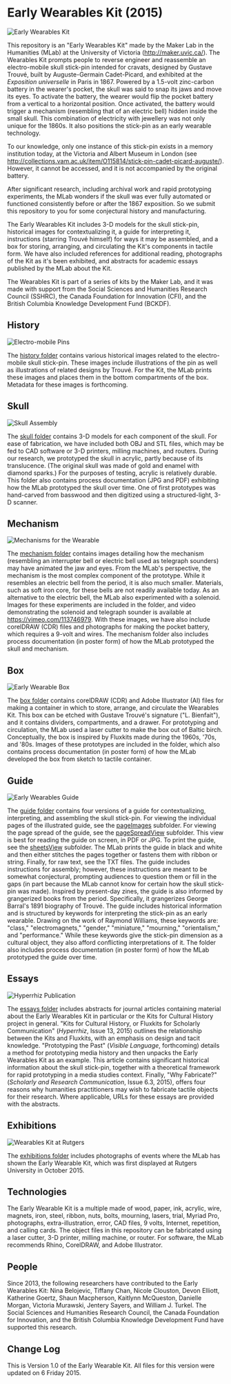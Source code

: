 # Early Wearables Kit (2015) 

![Early Wearables Kit](earlyWearablesKit.jpg)

This repository is an "Early Wearables Kit" made by the Maker Lab in the Humanities (MLab) at the University of Victoria (http://maker.uvic.ca/). The Wearables Kit prompts people to reverse engineer and reassemble an electro-mobile skull stick-pin intended for cravats, designed by Gustave Trouvé, built by Auguste-Germain Cadet-Picard, and exhibited at the *Exposition universelle* in Paris in 1867. Powered by a 1.5-volt zinc-carbon battery in the wearer's pocket, the skull was said to snap its jaws and move its eyes. To activate the battery, the wearer would flip the pocket battery from a vertical to a horizontal position. Once activated, the battery would trigger a mechanism (resembling that of an electric bell) hidden inside the small skull. This combination of electricity with jewellery was not only unique for the 1860s. It also positions the stick-pin as an early wearable technology. 

To our knowledge, only one instance of this stick-pin exists in a memory institution today, at the Victoria and Albert Museum in London (see http://collections.vam.ac.uk/item/O115814/stick-pin-cadet-picard-auguste/). However, it cannot be accessed, and it is not accompanied by the original battery.

After significant research, including archival work and rapid prototyping experiments, the MLab wonders if the skull was ever fully automated or functioned consistently before or after the 1867 exposition. So we submit this repository to you for some conjectural history and manufacturing. 

The Early Wearables Kit includes 3-D models for the skull stick-pin, historical images for contextualizing it, a guide for interpreting it, instructions (starring Trouvé himself) for ways it may be assembled, and a box for storing, arranging, and circulating the Kit's components in tactile form. We have also included references for additional reading, photographs of the Kit as it's been exhibited, and abstracts for academic essays published by the MLab about the Kit.   

The Wearables Kit is part of a series of kits by the Maker Lab, and it was made with support from the Social Sciences and Humanities Research Council (SSHRC), the Canada Foundation for Innovation (CFI), and the British Columbia Knowledge Development Fund (BCKDF). 

## History 

![Electro-mobile Pins](/history/electroMobilePinsEnlarged.jpg)

The [history folder](/history) contains various historical images related to the electro-mobile skull stick-pin. These images include illustrations of the pin as well as illustrations of related designs by Trouvé. For the Kit, the MLab prints these images and places them in the bottom compartments of the box. Metadata for these images is forthcoming.  

## Skull 

![Skull Assembly](/skull/skullAssembly.jpg)

The [skull folder](/skull) contains 3-D models for each component of the skull. For ease of fabrication, we have included both OBJ and STL files, which may be fed to CAD software or 3-D printers, milling machines, and routers. During our research, we prototyped the skull in acrylic, partly because of its translucence. (The original skull was made of gold and enamel with diamond sparks.) For the purposes of testing, acrylic is relatively durable. This folder also contains process documentation (JPG and PDF) exhibiting how the MLab prototyped the skull over time. One of first prototypes was hand-carved from basswood and then digitized using a structured-light, 3-D scanner. 

## Mechanism 

![Mechanisms for the Wearable](/mechanism/haveFun.jpg)

The [mechanism folder](/skull/mechanism) contains images detailing how the mechanism (resembling an interrupter bell or electric bell used as telegraph sounders) may have animated the jaw and eyes. From the MLab's perspective, the mechanism is the most complex component of the prototype. While it resembles an electric bell from the period, it is also much smaller. Materials, such as soft iron core, for these bells are not readily available today. As an alternative to the electric bell, the MLab also experimented with a solenoid. Images for these experiments are included in the folder, and video demonstrating the solenoid and telegraph sounder is available at https://vimeo.com/113746979. With these images, we have also include corelDRAW (CDR) files and photographs for making the pocket battery, which requires a 9-volt and wires. The mechanism folder also includes process documentation (in poster form) of how the MLab prototyped the skull and mechanism. 

## Box 

![Early Wearable Box](/box/boxUnpacked.jpg)

The [box folder](/box) contains corelDRAW (CDR) and Adobe Illustrator (AI) files for making a container in which to store, arrange, and circulate the Wearables Kit. This box can be etched with Gustave Trouvé's signature ("L. Bienfait"), and it contains dividers, compartments, and a drawer. For prototyping and circulation, the MLab used a laser cutter to make the box out of Baltic birch. Conceptually, the box is inspired by Fluxkits made during the 1960s, '70s, and '80s. Images of these prototypes are included in the folder, which also contains process documentation (in poster form) of how the MLab developed the box from sketch to tactile container.  

## Guide

![Early Wearables Guide](/guide/pageSpreadView/frontispieceTitlePage.jpg)

The [guide folder](/guide) contains four versions of a guide for contextualizing, interpreting, and assembling the skull stick-pin. For viewing the individual pages of the illustrated guide, see the [pageImages](/guide/pagesImages) subfolder. For viewing the page spread of the guide, see the [pageSpreadView](/guide/pageSpreadView) subfolder. This view is best for reading the guide on screen, in PDF or JPG. To print the guide, see the [sheetsView](/guide/sheetsView) subfolder. The MLab prints the guide in black and white and then either stitches the pages together or fastens them with ribbon or string. Finally, for raw text, see the TXT files. The guide includes instructions for assembly; however, these instructions are meant to be somewhat conjectural, prompting audiences to question them or fill in the gaps (in part because the MLab cannot know for certain how the skull stick-pin was made). Inspired by present-day zines, the guide is also informed by grangerized books from the period. Specifically, it grangerizes George Barral's 1891 biography of Trouvé. The guide includes historical information and is structured by keywords for interpreting the stick-pin as an early wearable. Drawing on the work of Raymond Williams, these keywords are: "class," "electromagnets," "gender," "miniature," "mourning," "orientalism," and "performance." While these keywords give the stick-pin dimension as a cultural object, they also afford conflicting interpretations of it. The folder also includes process documentation (in poster form) of how the MLab prototyped the guide over time. 

## Essays 

![Hyperrhiz Publication](/essays/hyperrhiz2015.png)

The [essays folder](/essays) includes abstracts for journal articles containing material about the Early Wearables Kit in particular or the Kits for Cultural History project in general. "Kits for Cultural History, or Fluxkits for Scholarly Communication" (*Hyperrhiz*, Issue 13, 2015) outlines the relationship between the Kits and Fluxkits, with an emphasis on design and tacit knowledge. "Prototyping the Past" (*Visible Language*, forthcoming) details a method for prototyping media history and then unpacks the Early Wearables Kit as an example. This article contains significant historical information about the skull stick-pin, together with a theoretical framework for rapid prototyping in a media studies context. Finally, "Why Fabricate?" (*Scholarly and Research Communication*, Issue 6.3, 2015), offers four reasons why humanities practitioners may wish to fabricate tactile objects for their research. Where applicable, URLs for these essays are provided with the abstracts. 

## Exhibitions

![Wearables Kit at Rutgers](/exhibitions/rutgersAudience1.jpg)

The [exhibitions folder](/exhibitions) includes photographs of events where the MLab has shown the Early Wearable Kit, which was first displayed at Rutgers University in October 2015. 

## Technologies 

The Early Wearable Kit is a multiple made of wood, paper, ink, acrylic, wire, magnets, iron, steel, ribbon, nuts, bolts, mourning, lasers, trial, Myriad Pro, photographs, extra-illustration, error, CAD files, 9 volts, Internet, repetition, and calling cards. The object files in this repository can be fabricated using a laser cutter, 3-D printer, milling machine, or router. For software, the MLab recommends Rhino, CorelDRAW, and Adobe Illustrator. 


## People 

 Since 2013, the following researchers have contributed to the Early Wearables Kit: Nina Belojevic, Tiffany Chan, Nicole Clouston, Devon Elliott, Katherine Goertz, Shaun Macpherson, Kaitlynn McQueston, Danielle Morgan, Victoria Murawski, Jentery Sayers, and William J. Turkel. The Social Sciences and Humanities Research Council, the Canada Foundation for Innovation, and the British Columbia Knowledge Development Fund have supported this research. 

 ## Change Log 

 This is Version 1.0 of the Early Wearable Kit. All files for this version were updated on 6 Friday 2015.  



